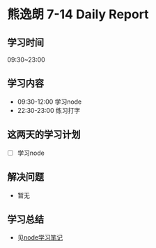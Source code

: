 
# 熊逸朗 7-14 Daily Report

## 学习时间

09:30~23:00

## 学习内容

- 09:30-12:00 学习node
- 22:30-23:00 练习打字

## 这两天的学习计划

- [ ] 学习node

## 解决问题

- 暂无

## 学习总结

- 见[node学习笔记](https://github.com/xiong35/booknotes/tree/master/node.js)